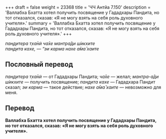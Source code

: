 +++
draft = false
weight = 23368
title = 'ЧЧ Антйа 7.150'
description = 'Валлабха Бхатта хотел получить посвящение у Гададхары Пандита, но тот отказался, сказав: «Я не могу взять на себя роль духовного учителя».'
summary = 'Валлабха Бхатта хотел получить посвящение у Гададхары Пандита, но тот отказался, сказав: «Я не могу взять на себя роль духовного учителя».'
+++

_пан̣д̣итера т̣ха̄н̃и ча̄хе мантра̄ди ш́икхите  
пан̣д̣ита кахе, — “эи карма нахе а̄ма̄ хаите_

## Пословный перевод

_пан̣д̣итера_ _т̣ха̄н̃и_ — от Гададхары Пандита; _ча̄хе_ — желал; _мантра_\-_а̄ди_ _ш́икхите_ — получить посвящение; _пан̣д̣ита_ _кахе_ — Гададхара Пандит сказал; _эи_ _карма_ — такое действие; _нахе_ _а̄ма̄_ _хаите_ — невозможно для меня.

## Перевод

**Валлабха Бхатта хотел получить посвящение у Гададхары Пандита, но тот отказался, сказав: «Я не могу взять на себя роль духовного учителя».**
